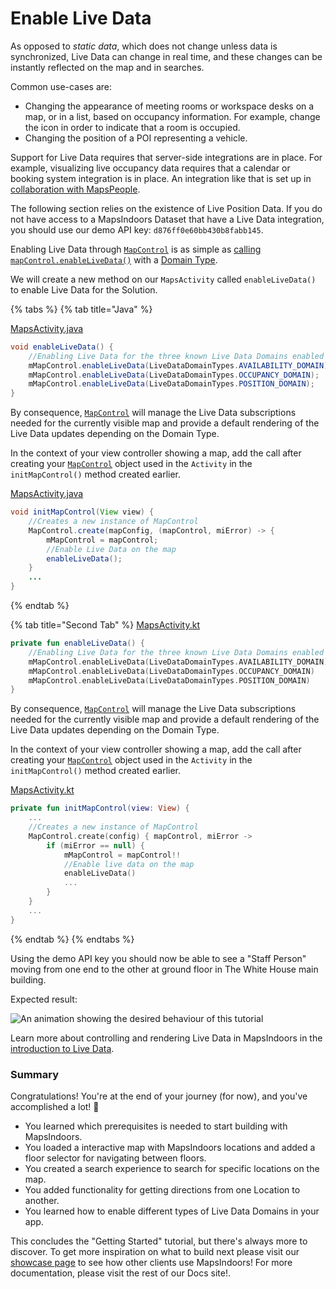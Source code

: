 # Enable Live Data

As opposed to _static data_, which does not change unless data is synchronized, Live Data can change in real time, and these changes can be instantly reflected on the map and in searches.

Common use-cases are:

* Changing the appearance of meeting rooms or workspace desks on a map, or in a list, based on occupancy information. For example, change the icon in order to indicate that a room is occupied.
* Changing the position of a POI representing a vehicle.

Support for Live Data requires that server-side integrations are in place. For example, visualizing live occupancy data requires that a calendar or booking system integration is in place. An integration like that is set up in [collaboration with MapsPeople](https://www.mapspeople.com/mapsindoors-integrations/).

The following section relies on the existence of Live Position Data. If you do not have access to a MapsIndoors Dataset that have a Live Data integration, you should use our demo API key: `d876ff0e60bb430b8fabb145`.

Enabling Live Data through [`MapControl`](https://app.mapsindoors.com/mapsindoors/reference/android/v4/MapsIndoorsSDK/com.mapsindoors.core/-map-control/index.html?query=class%20MapControl) is as simple as [calling `mapControl.enableLiveData()`](https://app.mapsindoors.com/mapsindoors/reference/android/v4/MapsIndoorsSDK/com.mapsindoors.core/-map-control/enable-live-data.html?query=open%20fun%20enableLiveData\(domainType:%20String\)) with a [Domain Type](https://app.mapsindoors.com/mapsindoors/reference/android/v3/index.html).

We will create a new method on our `MapsActivity` called `enableLiveData()` to enable Live Data for the Solution.

{% tabs %}
{% tab title="Java" %}

[MapsActivity.java](https://github.com/MapsPeople/MapsIndoors-Android-Examples/blob/main/Google\_Maps/mapsindoorsgettingstartedjava/src/main/java/com/mapspeople/mapsindoorsgettingstartedjava/MapsActivity.java#L254-L262)

```java
void enableLiveData() {
    //Enabling Live Data for the three known Live Data Domains enabled for this Solution.
    mMapControl.enableLiveData(LiveDataDomainTypes.AVAILABILITY_DOMAIN);
    mMapControl.enableLiveData(LiveDataDomainTypes.OCCUPANCY_DOMAIN);
    mMapControl.enableLiveData(LiveDataDomainTypes.POSITION_DOMAIN);
}
```

By consequence, [`MapControl`](https://app.mapsindoors.com/mapsindoors/reference/android/v4/MapsIndoorsSDK/com.mapsindoors.core/-map-control/index.html?query=class%20MapControl) will manage the Live Data subscriptions needed for the currently visible map and provide a default rendering of the Live Data updates depending on the Domain Type.

In the context of your view controller showing a map, add the call after creating your [`MapControl`](https://app.mapsindoors.com/mapsindoors/reference/android/v4/MapsIndoorsSDK/com.mapsindoors.core/-map-control/index.html?query=class%20MapControl) object used in the `Activity` in the `initMapControl()` method created earlier.

[MapsActivity.java](https://github.com/MapsPeople/MapsIndoors-Android-Examples/blob/main/Google\_Maps/mapsindoorsgettingstartedjava/src/main/java/com/mapspeople/mapsindoorsgettingstartedjava/MapsActivity.java#L145-L167)

```java
void initMapControl(View view) {
    //Creates a new instance of MapControl
    MapControl.create(mapConfig, (mapControl, miError) -> {
        mMapControl = mapControl;
        //Enable Live Data on the map
        enableLiveData();
    }
    ...
}
```

{% endtab %}

{% tab title="Second Tab" %}
[MapsActivity.kt](https://github.com/MapsPeople/MapsIndoors-Android-Examples/blob/main/Google\_Maps/mapsindoorsgettingstartedkotlin/src/main/java/com/mapspeople/mapsindoorsgettingstartedkotlin/MapsActivity.kt#L223-L228)

```kotlin
private fun enableLiveData() {
    //Enabling Live Data for the three known Live Data Domains enabled for this Solution.
    mMapControl.enableLiveData(LiveDataDomainTypes.AVAILABILITY_DOMAIN)
    mMapControl.enableLiveData(LiveDataDomainTypes.OCCUPANCY_DOMAIN)
    mMapControl.enableLiveData(LiveDataDomainTypes.POSITION_DOMAIN)
}
```

By consequence, [`MapControl`](https://app.mapsindoors.com/mapsindoors/reference/android/v4/MapsIndoorsSDK/com.mapsindoors.core/-map-control/index.html?query=class%20MapControl) will manage the Live Data subscriptions needed for the currently visible map and provide a default rendering of the Live Data updates depending on the Domain Type.

In the context of your view controller showing a map, add the call after creating your [`MapControl`](https://app.mapsindoors.com/mapsindoors/reference/android/v4/MapsIndoorsSDK/com.mapsindoors.core/-map-control/index.html?query=class%20MapControl) object used in the `Activity` in the `initMapControl()` method created earlier.

[MapsActivity.kt](https://github.com/MapsPeople/MapsIndoors-Android-Examples/blob/main/Google\_Maps/mapsindoorsgettingstartedkotlin/src/main/java/com/mapspeople/mapsindoorsgettingstartedkotlin/MapsActivity.kt#L117-L135)

```kotlin
private fun initMapControl(view: View) {
    ...
    //Creates a new instance of MapControl
    MapControl.create(config) { mapControl, miError ->
        if (miError == null) {
            mMapControl = mapControl!!
            //Enable live data on the map
            enableLiveData()
            ...
        }
    }
    ...
}
```

{% endtab %}
{% endtabs %}

Using the demo API key you should now be able to see a "Staff Person" moving from one end to the other at ground floor in The White House main building.

Expected result:

![An animation showing the desired behaviour of this tutorial](https://docs.mapsindoors.com/img/getting-started/android\_live\_data\_gif.gif)

Learn more about controlling and rendering Live Data in MapsIndoors in the [introduction to Live Data](https://docs.mapsindoors.com/live-data-intro/).

### Summary[​](https://docs.mapsindoors.com/getting-started/android/v4/livedata#summary) <a href="#summary" id="summary"></a>

Congratulations! You're at the end of your journey (for now), and you've accomplished a lot! 🎉

* You learned which prerequisites is needed to start building with MapsIndoors.
* You loaded a interactive map with MapsIndoors locations and added a floor selector for navigating between floors.
* You created a search experience to search for specific locations on the map.
* You added functionality for getting directions from one Location to another.
* You learned how to enable different types of Live Data Domains in your app.

This concludes the "Getting Started" tutorial, but there's always more to discover. To get more inspiration on what to build next please visit our [showcase page](https://www.mapspeople.com/showcases) to see how other clients use MapsIndoors! For more documentation, please visit the rest of our Docs site!.
